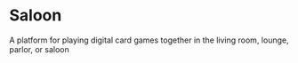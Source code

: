 # Saloon
A platform for playing digital card games together in the living room, lounge, parlor, or saloon
